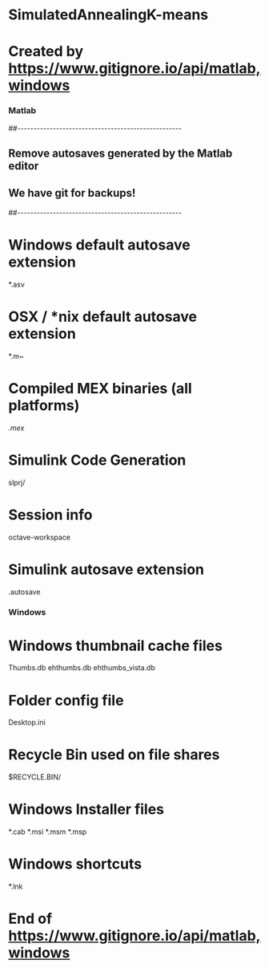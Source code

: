 # SimulatedAnnealingK-means

# Created by https://www.gitignore.io/api/matlab,windows

### Matlab ###
##---------------------------------------------------
## Remove autosaves generated by the Matlab editor
## We have git for backups!
##---------------------------------------------------

# Windows default autosave extension
*.asv

# OSX / *nix default autosave extension
*.m~

# Compiled MEX binaries (all platforms)
*.mex*

# Simulink Code Generation
slprj/

# Session info
octave-workspace

# Simulink autosave extension
.autosave

### Windows ###
# Windows thumbnail cache files
Thumbs.db
ehthumbs.db
ehthumbs_vista.db

# Folder config file
Desktop.ini

# Recycle Bin used on file shares
$RECYCLE.BIN/

# Windows Installer files
*.cab
*.msi
*.msm
*.msp

# Windows shortcuts
*.lnk

# End of https://www.gitignore.io/api/matlab,windows
